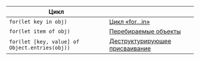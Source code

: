 
|          Цикл                                  |                                                                                        |
|------------------------------------------------|----------------------------------------------------------------------------------------|
| `for(let key in obj)`                          | [Цикл «for…in»](https://learn.javascript.ru/object#tsikl-for-in)
| `for(let item of obj)`                         | [Перебираемые объекты](https://learn.javascript.ru/iterable)
| `for(let [key, value] of Object.entries(obj))` | [Деструктурирующее присваивание](https://learn.javascript.ru/destructuring-assignment)
